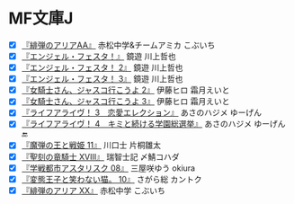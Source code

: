 # MF文庫J

* [x] [『緋弾のアリアAA』](http://www.amazon.co.jp/dp/4040673549/) 赤松中学&チームアミカ こぶいち
* [x] [『エンジェル・フェスタ！』](http://www.amazon.co.jp/dp/4040671848/) 鏡遊 川上哲也
* [x] [『エンジェル・フェスタ！ 2』](http://www.amazon.co.jp/dp/4040674006/) 鏡遊 川上哲也
* [x] [『エンジェル・フェスタ！ 3』](http://www.amazon.co.jp/dp/4040674715/) 鏡遊 川上哲也
* [x] [『女騎士さん、ジャスコ行こうよ 2』](http://www.amazon.co.jp/dp/4040673476/) 伊藤ヒロ 霜月えいと
* [x] [『女騎士さん、ジャスコ行こうよ 3』](http://www.amazon.co.jp/dp/4040676483/) 伊藤ヒロ 霜月えいと
* [x] [『ライフアライヴ！ 3　恋愛エレクション』](http://www.amazon.co.jp/dp/4040674030/) あさのハジメ ゆーげん
* [x] [『ライフアライヴ！ 4　キミと続ける学園総選挙』](http://www.amazon.co.jp/dp/4040676475/) あさのハジメ ゆーげん :end:
* [x] [『魔弾の王と戦姫 11』](http://www.amazon.co.jp/dp/4040674773/) 川口士 片桐雛太
* [x] [『聖刻の竜騎士 XVIII』](http://www.amazon.co.jp/dp/4040674698/) 瑞智士記 〆鯖コハダ
* [x] [『学戦都市アスタリスク 08』](http://www.amazon.co.jp/dp/4040676098/) 三屋咲ゆう okiura
* [x] [『変態王子と笑わない猫。 10』](http://www.amazon.co.jp/dp/4040676555/) さがら総 カントク
* [x] [『緋弾のアリア XX』](http://www.amazon.co.jp/dp/4040676128/) 赤松中学 こぶいち
